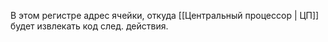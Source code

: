 В этом регистре адрес ячейки, откуда [[Центральный процессор | ЦП]] будет извлекать код след. действия.